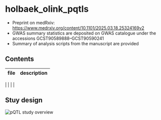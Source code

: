 # holbaek_olink_pqtls

- Preprint on medRxiv: https://www.medrxiv.org/content/10.1101/2025.03.18.25324169v2
- GWAS summary statistics are deposited on GWAS catalogue under the accessions GCST90589888–GCST90590241
- Summary of analysis scripts from the manuscript are provided

## Contents
file                      | description
------------------------- | --------------------------------------
|
|
|
|

## Stuy design
![pQTL study overview](https://github.com/user-attachments/assets/f1b20bf4-e0bc-4cc0-8c69-9084d53adb2f)
